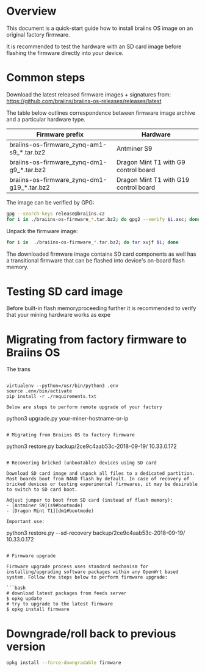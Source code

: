 # Overview

This document is a quick-start guide how to install braiins OS image
on an original factory firmware.

It is recommended to test the hardware with an SD card image before flashing the firmware directly into your device.

# Common steps

Download the latest released firmware images + signatures from:
https://github.com/braiins/braiins-os-releases/releases/latest


The table below outlines correspondence between firmware image archive and a particular hardware type.

| Firmware prefix | Hardware |
| --- | --- |
| braiins-os-firmware_zynq-am1-s9_*.tar.bz2 | Antminer S9 |
| braiins-os-firmware_zynq-dm1-g9_*.tar.bz2 | Dragon Mint T1 with G9 control board |
| braiins-os-firmware_zynq-dm1-g19_*.tar.bz2 | Dragon Mint T1 with G19 control board |

The image can be verified by GPG:

```bash
gpg --search-keys release@braiins.cz
for i in ./braiins-os-firmware_*.tar.bz2; do gpg2 --verify $i.asc; done
```

Unpack the firmware image:

```bash
for i in  ./braiins-os-firmware_*.tar.bz2; do tar xvjf $i; done
```

The downloaded firmware image contains SD card components as well has a transitional firmware that can be flashed into device's on-board flash memory.


# Testing SD card image


Before built-in flash memoryproceeding further it is recommended to verify that your mining hardware works as expe


# Migrating from factory firmware to Braiins OS

The trans

```

virtualenv --python=/usr/bin/python3 .env
source .env/bin/activate
pip install -r ./requirements.txt

Below are steps to perform remote upgrade of your factory
```
python3 upgrade.py your-miner-hostname-or-ip
```

# Migrating from Braiins OS to factory firmware
```
python3 restore.py backup/2ce9c4aab53c-2018-09-19/ 10.33.0.172
```

# Recovering bricked (unbootable) devices using SD card

Download SD card image and unpack all files to a dedicated partition.
Most boards boot from NAND flash by default. In case of recovery of bricked devices or testing experimental firmwares, it may be desirable to switch to SD card boot.

Adjust jumper to boot from SD card (instead of flash memory):
- [Antminer S9](s9#bootmode)
- [Dragon Mint T1][dm1#bootmode)

Important use:

```
python3 restore.py --sd-recovery backup/2ce9c4aab53c-2018-09-19/ 10.33.0.172
```

# Firmware upgrade

Firmware upgrade process uses standard mechanism for installing/upgrading software packages within any OpenWrt based system. Follow the steps below to perform firmware upgrade:

```bash
# download latest packages from feeds server
$ opkg update
# try to upgrade to the latest firmware
$ opkg install firmware
```

# Downgrade/roll back to previous version

```bash
opkg install --force-downgradable firmware
```
